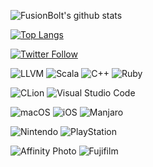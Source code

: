 <!---
- 👋 Hi, I’m @christian-smile
- 👀 I’m interested in iOS, C++, JS, Clang
- 🌱 I’m currently learning C++, JS
- 💞️ I’m looking to collaborate on ...
- 📫 How to reach me ...
christian-smile/christian-smile is a ✨ special ✨ repository because its `README.md` (this file) appears on your GitHub profile.
You can click the Preview link to take a look at your changes.
--->

![FusionBolt's github stats](https://github-readme-stats.vercel.app/api?username=christian-smile&show_icons=true)

[![Top Langs](https://github-readme-stats.vercel.app/api/top-langs/?username=christian-smile&layout=compact&hide=html)](https://github.com/anuraghazra/github-readme-stats)

[![Twitter Follow](https://img.shields.io/twitter/follow/tim_smile?style=flat-square&logo=twitter)](https://twitter.com/tim_smile)
<!---
[![Telegram](https://img.shields.io/badge/Telegram-realakemihomura-blue?style=flat-square&logo=telegram)](https://t.me/tim_smile)
![Visitor](https://visitor-badge.glitch.me/badge?page_id=FusionBolt)
--->

![LLVM](https://img.shields.io/badge/LLVM-262D3A.svg?style=flat-square&logo=LLVM&logoColor=white)
![Scala](https://img.shields.io/badge/Scala-DC322F?style=flat-square&logo=scala&logoColor=white)
![C++](https://img.shields.io/badge/C%2B%2B-00599C?style=flat-square&logo=c%2B%2B&logoColor=white)
![Ruby](https://img.shields.io/badge/Ruby-CC342D?style=flat-square&logo=ruby&logoColor=white)

![CLion](https://img.shields.io/badge/CLion-000000?style=flat-square&logo=clion&logoColor=white)
![Visual Studio Code](https://img.shields.io/badge/VisualStudioCode-0078d7.svg?style=flat-square&logo=visual-studio-code&logoColor=white)

![macOS](https://img.shields.io/badge/mac%20os-000000?style=flat-square&logo=apple&logoColor=white)
![iOS](https://img.shields.io/badge/iOS-000000?style=flat-square&logo=ios&logoColor=white)
![Manjaro](https://img.shields.io/badge/manjaro-35BF5C?style=flat-square&logo=manjaro&logoColor=white)

![Nintendo](https://img.shields.io/badge/Nintendo_Switch-E60012?style=flat-square&logo=nintendo-switch&logoColor=white)
![PlayStation](https://img.shields.io/badge/PlayStation-003791?style=flat-square&logo=playstation&logoColor=white)

![Affinity Photo](https://img.shields.io/badge/affinityphoto-%237E4DD2.svg?style=flat-square&logo=affinity-photo&logoColor=white)
![Fujifilm](https://img.shields.io/badge/fujifilm-%23ED1A3A.svg?&style=flat-square&logo=fujifilm&logoColor=white)
